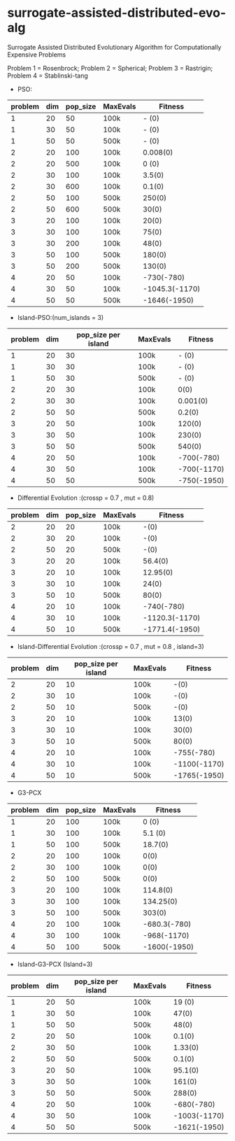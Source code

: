 # surrogate-assisted-distributed-evo-alg
Surrogate Assisted Distributed Evolutionary Algorithm for Computationally Expensive Problems 

Problem 1 = Rosenbrock;
Problem 2 = Spherical;
Problem 3 = Rastrigin;
Problem 4 = Stablinski-tang

* PSO:

|problem |   dim   | pop_size  | MaxEvals | Fitness  |
|--------|---------|-----------|----------|----------|
|1       |   20    |   50      |  100k    |   - (0)  |
|1       |   30    |   50      |  100k    |   - (0)  |
|1       |   50    |   50      |  500k    |   - (0)  |
|2       |   20    |   100     |  100k    |  0.008(0)|
|2       |   20    |   500     |  100k    |  0 (0)   |
|2       |   30    |   100     |  100k    |  3.5(0)  |
|2       |   30    |   600     |  100k    |  0.1(0)  |
|2       |   50    |   100     |  500k    |  250(0)  |
|2       |   50    |   600     |  500k    |  30(0)   |
|3       |   20    |   100     |  100k    |   20(0)  |
|3       |   30    |   100     |  100k    |   75(0)  |
|3       |   30    |   200     |  100k    |   48(0)  |
|3       |   50    |   100     |  500k    |   180(0) |
|3       |   50    |   200     |  500k    |   130(0) |
|4       |   20    |   50      |  100k    |  -730(-780)      |
|4       |   30    |   50      |  100k    |  -1045.3(-1170)  |
|4       |   50    |   50      |  500k    |  -1646(-1950)    |


* Island-PSO:(num_islands = 3)

|problem |   dim   | pop_size per island  | MaxEvals | Fitness  |
|--------|---------|-----------|----------|----------|
|1       |   20    |   30      |  100k    |   - (0)  |
|1       |   30    |   30      |  100k    |   - (0)  |
|1       |   50    |   30      |  500k    |   - (0)  |
|2       |   20    |   30      |  100k    |   0(0)   |
|2       |   30    |   30      |  100k    |   0.001(0)|
|2       |   50    |   50      |  500k    |   0.2(0) |
|3       |   20    |   50      |  100k    |  120(0)  |
|3       |   30    |   50      |  100k    |  230(0)  |
|3       |   50    |   50      |  500k    |  540(0)  |
|4       |   20    |   50      |  100k    |  -700(-780)      |
|4       |   30    |   50      |  100k    |  -700(-1170)  |
|4       |   50    |   50      |  500k    |  -750(-1950)    |



 * Differential Evolution :(crossp = 0.7 , mut = 0.8)
 
|problem |   dim   | pop_size  | MaxEvals | Fitness  |
|--------|---------|-----------|----------|----------|
|2       |   20    |   20      |  100k    |  -(0)    |
|2       |   30    |   20     |  100k    |  -(0)  |
|2       |   50    |   20     |  500k    |  -(0)  |
|3       |   20    |   20     |  100k    |   56.4(0)  |
|3       |   20    |   10     |  100k    |   12.95(0)  |
|3       |   30    |   10     |  100k    |   24(0)  |
|3       |   50    |   10     |  500k    |   80(0) |
|4       |   20    |   10      |  100k    |  -740(-780)      |
|4       |   30    |   10      |  100k    |  -1120.3(-1170)  |
|4       |   50    |   10      |  500k    |  -1771.4(-1950)    |

* Island-Differential Evolution :(crossp = 0.7 , mut = 0.8 , island=3)

|problem |   dim   | pop_size per island | MaxEvals | Fitness  |
|--------|---------|-----------|----------|----------|
|2       |   20    |   10      |  100k    |  -(0)    |
|2       |   30    |   10     |  100k    |  -(0)  |
|2       |   50    |   10     |  500k    |  -(0)  |
|3       |   20    |   10     |  100k    |   13(0)  |
|3       |   30    |   10     |  100k    |   30(0)  |
|3       |   50    |   10     |  500k    |   80(0) |
|4       |   20    |   10      |  100k    |  -755(-780)      |
|4       |   30    |   10      |  100k    |  -1100(-1170)  |
|4       |   50    |   10      |  500k    |  -1765(-1950)    |
 
 * G3-PCX
 
|problem |   dim   | pop_size  | MaxEvals | Fitness  |
|--------|---------|-----------|----------|----------|
|1       |   20    |   100      |  100k    |   0 (0)  |
|1       |   30    |   100      |  100k    |   5.1 (0)  |
|1       |   50    |   100      |  500k    |   18.7(0)  |
|2       |   20    |   100     |  100k    |  0(0)|
|2       |   30    |   100     |  100k    |  0(0)  |
|2       |   50    |   100     |  500k    |  0(0)  |
|3       |   20    |   100     |  100k    |   114.8(0)  |
|3       |   30    |   100     |  100k    |   134.25(0)  |
|3       |   50    |   100     |  500k    |   303(0) |
|4       |   20    |   100      |  100k    |  -680.3(-780)      |
|4       |   30    |   100      |  100k    |  -968(-1170)  |
|4       |   50    |   100      |  500k    |  -1600(-1950)    |

* Island-G3-PCX (Island=3)

|problem |   dim   | pop_size per island  | MaxEvals | Fitness  |
|--------|---------|-----------|----------|----------|
|1       |   20    |   50      |  100k    |   19 (0)  |
|1       |   30    |   50      |  100k    |   47(0)  |
|1       |   50    |   50      |  500k    |   48(0)  |
|2       |   20    |   50      |  100k    |   0.1(0)   |
|2       |   30    |   50      |  100k    |   1.33(0)|
|2       |   50    |   50      |  500k    |   0.1(0) |
|3       |   20    |   50      |  100k    |  95.1(0)  |
|3       |   30    |   50      |  100k    |  161(0)  |
|3       |   50    |   50      |  500k    |  288(0)  |
|4       |   20    |   50      |  100k    |  -680(-780)      |
|4       |   30    |   50      |  100k    |  -1003(-1170)  |
|4       |   50    |   50      |  500k    |  -1621(-1950)    |
